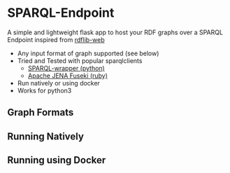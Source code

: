 # SPARQL-Endpoint
A simple and lightweight flask app to host your RDF graphs over a SPARQL Endpoint inspired from [rdflib-web](http://https://github.com/RDFLib/rdflib-web.com)
- Any input format of graph supported (see below)
- Tried and Tested with popular sparqlclients
    - [SPARQL-wrapper (python)](https://github.com/RDFLib/sparqlwrapper)
    - [Apache JENA Fuseki (ruby)](https://jena.apache.org/documentation/fuseki2/soh.html)
- Run natively or using docker
- Works for python3

## Graph Formats


## Running Natively


## Running using Docker